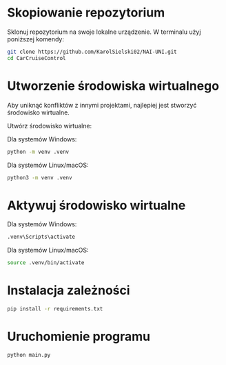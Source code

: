 # Skopiowanie repozytorium
Sklonuj repozytorium na swoje lokalne urządzenie. W terminalu użyj poniższej komendy:

```bash
git clone https://github.com/KarolSielski02/NAI-UNI.git
cd CarCruiseControl
```

# Utworzenie środowiska wirtualnego
Aby uniknąć konfliktów z innymi projektami, najlepiej jest stworzyć środowisko wirtualne.

Utwórz środowisko wirtualne:

Dla systemów Windows:
```bash
python -m venv .venv
```

Dla systemów Linux/macOS:

```bash
python3 -m venv .venv
```

# Aktywuj środowisko wirtualne

Dla systemów Windows:

```bash
.venv\Scripts\activate
```

Dla systemów Linux/macOS:

```bash
source .venv/bin/activate
```

# Instalacja zależności

```bash
pip install -r requirements.txt
```

# Uruchomienie programu

```bash
python main.py
```
